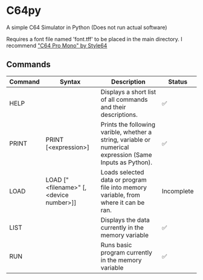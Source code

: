 # C64py
A simple C64 Simulator in Python (Does not run actual software)

Requires a font file named 'font.tff' to be placed in the main directory.
I recommend ["C64 Pro Mono" by Style64](style64.org/c64-truetype)


## Commands
| Command | Syntax | Description | Status |
| --- | --- | --- | --- |
| HELP | | Displays a short list of all commands and their descriptions. | :white_check_mark: |
| PRINT | PRINT [\<expression>] | Prints the following varible, whether a string, variable or numerical expression (Same Inputs as Python). | :white_check_mark: |
| LOAD | LOAD ["\<filename>" [,\<device number>]] | Loads selected data or program file into memory variable, from where it can be ran. | Incomplete |
| LIST | | Displays the data currently in the memory variable | :white_check_mark: |
| RUN | | Runs basic program currently in the memory variable | :white_check_mark: |